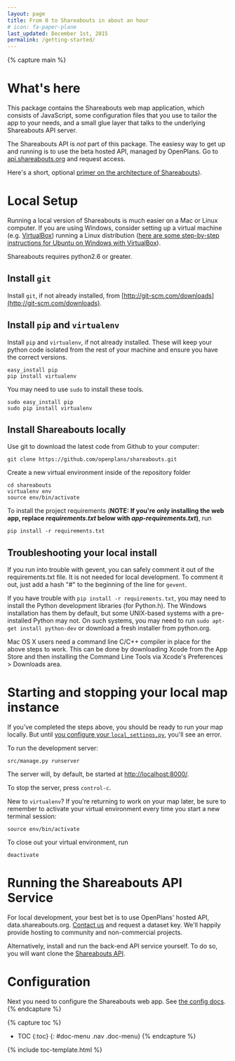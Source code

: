 ```yaml
---
layout: page
title: From 0 to Shareabouts in about an hour
# icon: fa-paper-plane
last_updated: December 1st, 2015
permalink: /getting-started/
---
```

{% capture main %}
# What's here

This package contains the Shareabouts web map application,
which consists of JavaScript, some configuration files that you use to
tailor the app to your needs, and a small glue layer that talks to the
underlying Shareabouts API server.

The Shareabouts API is *not* part of this package. The easiesy way to get up and running is
to use the beta hosted API, managed by OpenPlans.
Go to [api.shareabouts.org](http://api.shareabouts.org) and request access.

Here's a short, optional [primer on the architecture of Shareabouts](/architecture/)).

# Local Setup

Running a local version of Shareabouts is much easier on a Mac or Linux computer.
If you are using Windows, consider setting up a virtual machine (e.g. [VirtualBox](https://www.virtualbox.org/)) running a Linux distribution
([here are some step-by-step instructions for Ubuntu on Windows with VirtualBox](https://help.ubuntu.com/community/VirtualBox#Installing_Virtualbox_in_Windows)).

Shareabouts requires python2.6 or greater.

## Install `git`

Install `git`, if not already installed, from [http://git-scm.com/downloads](http;//git-scm.com/downloads).

## Install `pip` and `virtualenv`

Install `pip` and `virtualenv`, if not already installed.  These will keep your
python code isolated from the rest of your machine and ensure you have
the correct versions.

    easy_install pip
    pip install virtualenv

You may need to use `sudo` to install these tools.

    sudo easy_install pip
    sudo pip install virtualenv

## Install Shareabouts locally

Use git to download the latest code from Github to your computer:

    git clone https://github.com/openplans/shareabouts.git

Create a new virtual environment inside of the repository folder

    cd shareabouts
    virtualenv env
    source env/bin/activate

To install the project requirements (**NOTE: If you're only installing the web
app, replace *requirements.txt* below with *app-requirements.txt*)**, run

    pip install -r requirements.txt

## Troubleshooting your local install

If you run into trouble with gevent, you can safely comment it out of
the requirements.txt file.  It is not needed for local development.  To comment
it out, just add a hash "#" to the beginning of the line for `gevent`.

If you have trouble with `pip install -r requirements.txt`, you may need to
install the Python development libraries (for Python.h). The Windows installation has them by default,
but some UNIX-based systems with a pre-installed Python may not. On such systems, you may
need to run `sudo apt-get install python-dev` or download a fresh installer from python.org.

Mac OS X users need a command line C/C++ compiler in place for the above steps to work.
This can be done by downloading Xcode from the App Store and then installing the Command Line Tools
via Xcode's Preferences > Downloads area.

# Starting and stopping your local map instance

If you've completed the steps above, you should be ready to run your map locally. But until [you configure your `local_settings.py`](/config/#step-2-set-up-your-local-settings), you'll see an error.

To run the development server:

    src/manage.py runserver

The server will, by default, be started at [http://localhost:8000/](http://localhost:8000/).

To stop the server, press `control-c`.

New to `virtualenv`? If you're returning to work on your map later, be sure to remember
to activate your virtual environment every time you start a new terminal session:

    source env/bin/activate

To close out your virtual environment, run

    deactivate

# Running the Shareabouts API Service

For local development, your best bet is to use OpenPlans' hosted API, data.shareabouts.org.
[Contact us](http://openplans.org/about/) and request a dataset key. We'll happily provide
hosting to community and non-commercial projects.

Alternatively, install and run the
back-end API service yourself.  To do so, you will want clone the
[Shareabouts API](https://github.com/openplans/shareabouts-api).

# Configuration

Next you need to configure the Shareabouts web app.
See [the config docs](/config/).
{% endcapture %}


{% capture toc %}
* TOC
{:toc}
{: #doc-menu .nav .doc-menu}
{% endcapture %}


{% include toc-template.html %}

